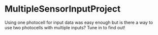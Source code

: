# MultipleSensorInputProject
Using one photocell for input data was easy enough but is there a way to use two photocells with multiple inputs? Tune in to find out!
